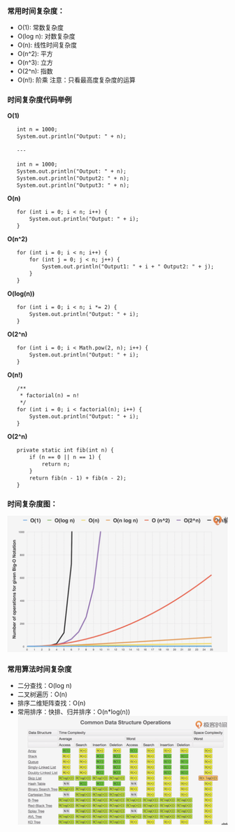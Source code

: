 
 ### 常用时间复杂度：
 * O(1): 常数复杂度
 * O(log n): 对数复杂度
 * O(n): 线性时间复杂度
 * O(n^2): 平方
 * O(n^3): 立方
 * O(2^n): 指数
 * O(n!): 阶乘
 注意：只看最高度复杂度的运算
 
 ### 时间复杂度代码举例
 **O(1)**
 ~~~
    int n = 1000;
    System.out.println("Output: " + n);
    
    ---
    
    int n = 1000;
    System.out.println("Output: " + n);
    System.out.println("Output2: " + n);
    System.out.println("Output3: " + n);
 ~~~
 
 **O(n)**
 ~~~
    for (int i = 0; i < n; i++) {
        System.out.println("Output: " + i);
    }
 ~~~
 
 **O(n^2)**
 ~~~
    for (int i = 0; i < n; i++) {
        for (int j = 0; j < n; j++) {
            System.out.println("Output1: " + i + " Output2: " + j);
        }
    }
 ~~~
 
 **O(log(n))**
 ~~~
    for (int i = 0; i < n; i *= 2) {
        System.out.println("Output: " + i);
    }
 ~~~
 
 **O(2^n)**
 ~~~
    for (int i = 0; i < Math.pow(2, n); i++) {
        System.out.println("Output: " + i);
    }
 ~~~
 
 **O(n!)**
 ~~~
    /**
     * factorial(n) = n!
     */
    for (int i = 0; i < factorial(n); i++) {
        System.out.println("Output: " + i);
    }
 ~~~
 
 **O(2^n)**
 ~~~
    private static int fib(int n) {
        if (n == 0 || n == 1) {
            return n;
        }
        return fib(n - 1) + fib(n - 2);
    }
 ~~~
 
 ### 时间复杂度图：
 ![image](imgs/time_complexity.PNG)
 
 ### 常用算法时间复杂度
 * 二分查找：O(log n)
 * 二叉树遍历：O(n)
 * 排序二维矩阵查找：O(n)
 * 常用排序：快排、归并排序：O(n*log(n))
 ![image](imgs/common_data_structure_operations.PNG)